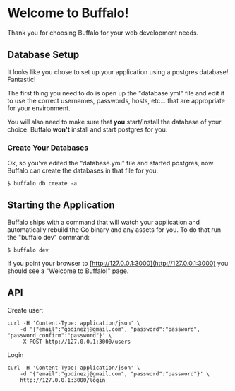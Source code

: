 # Welcome to Buffalo!

Thank you for choosing Buffalo for your web development needs.

## Database Setup

It looks like you chose to set up your application using a postgres database! Fantastic!

The first thing you need to do is open up the "database.yml" file and edit it to use the correct usernames, passwords, hosts, etc... that are appropriate for your environment.

You will also need to make sure that **you** start/install the database of your choice. Buffalo **won't** install and start postgres for you.

### Create Your Databases

Ok, so you've edited the "database.yml" file and started postgres, now Buffalo can create the databases in that file for you:

	$ buffalo db create -a

## Starting the Application

Buffalo ships with a command that will watch your application and automatically rebuild the Go binary and any assets for you. To do that run the "buffalo dev" command:

	$ buffalo dev

If you point your browser to [http://127.0.0.1:3000](http://127.0.0.1:3000) you should see a "Welcome to Buffalo!" page.

## API

Create user:

```
curl -H 'Content-Type: application/json' \
    -d '{"email":"godinezj@gmail.com", "password":"password", "password_confirm":"password"}' \
    -X POST http://127.0.0.1:3000/users
```

Login

```
curl -H 'Content-Type: application/json' \
    -d '{"email":"godinezj@gmail.com", "password":"password"}' \
    http://127.0.0.1:3000/login
```